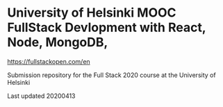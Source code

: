 # University of Helsinki MOOC FullStack Devlopment with React, Node, MongoDB,
https://fullstackopen.com/en

Submission repository for the Full Stack 2020 course at the University of Helsinki

Last updated 20200413
